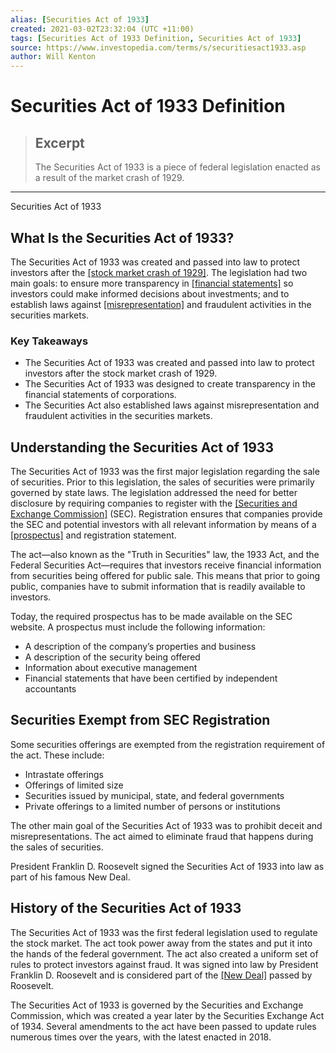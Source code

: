 ```yaml
---
alias: [Securities Act of 1933]
created: 2021-03-02T23:32:04 (UTC +11:00)
tags: [Securities Act of 1933 Definition, Securities Act of 1933]
source: https://www.investopedia.com/terms/s/securitiesact1933.asp
author: Will Kenton
---
```


# Securities Act of 1933 Definition

> ## Excerpt
> The Securities Act of 1933 is a piece of federal legislation enacted as a result of the market crash of 1929.

---

Securities Act of 1933
## What Is the Securities Act of 1933?

The Securities Act of 1933 was created and passed into law to protect investors after the [[stock market crash of 1929]](https://www.investopedia.com/terms/s/stock-market-crash-1929.asp). The legislation had two main goals: to ensure more transparency in [[financial statements]](https://www.investopedia.com/terms/f/financial-statements.asp) so investors could make informed decisions about investments; and to establish laws against [[misrepresentation]](https://www.investopedia.com/terms/m/misrepresentation.asp) and fraudulent activities in the securities markets.

### Key Takeaways

-   The Securities Act of 1933 was created and passed into law to protect investors after the stock market crash of 1929.
-   The Securities Act of 1933 was designed to create transparency in the financial statements of corporations.
-   The Securities Act also established laws against misrepresentation and fraudulent activities in the securities markets.

## Understanding the Securities Act of 1933

The Securities Act of 1933 was the first major legislation regarding the sale of securities. Prior to this legislation, the sales of securities were primarily governed by state laws. The legislation addressed the need for better disclosure by requiring companies to register with the [[Securities and Exchange Commission]](https://www.investopedia.com/terms/s/sec.asp) (SEC). Registration ensures that companies provide the SEC and potential investors with all relevant information by means of a [[prospectus]](https://www.investopedia.com/terms/p/prospectus.asp) and registration statement.

The act—also known as the "Truth in Securities" law, the 1933 Act, and the Federal Securities Act—requires that investors receive financial information from securities being offered for public sale. This means that prior to going public, companies have to submit information that is readily available to investors.

Today, the required prospectus has to be made available on the SEC website. A prospectus must include the following information:

-   A description of the company’s properties and business
-   A description of the security being offered
-   Information about executive management
-   Financial statements that have been certified by independent accountants

## Securities Exempt from SEC Registration

Some securities offerings are exempted from the registration requirement of the act. These include:

-   Intrastate offerings
-   Offerings of limited size
-   Securities issued by municipal, state, and federal governments
-   Private offerings to a limited number of persons or institutions

The other main goal of the Securities Act of 1933 was to prohibit deceit and misrepresentations. The act aimed to eliminate fraud that happens during the sales of securities.

President Franklin D. Roosevelt signed the Securities Act of 1933 into law as part of his famous New Deal.

## History of the Securities Act of 1933

The Securities Act of 1933 was the first federal legislation used to regulate the stock market. The act took power away from the states and put it into the hands of the federal government. The act also created a uniform set of rules to protect investors against fraud. It was signed into law by President Franklin D. Roosevelt and is considered part of the [[New Deal]](https://www.investopedia.com/terms/n/new-deal.asp) passed by Roosevelt.

The Securities Act of 1933 is governed by the Securities and Exchange Commission, which was created a year later by the Securities Exchange Act of 1934. Several amendments to the act have been passed to update rules numerous times over the years, with the latest enacted in 2018.
